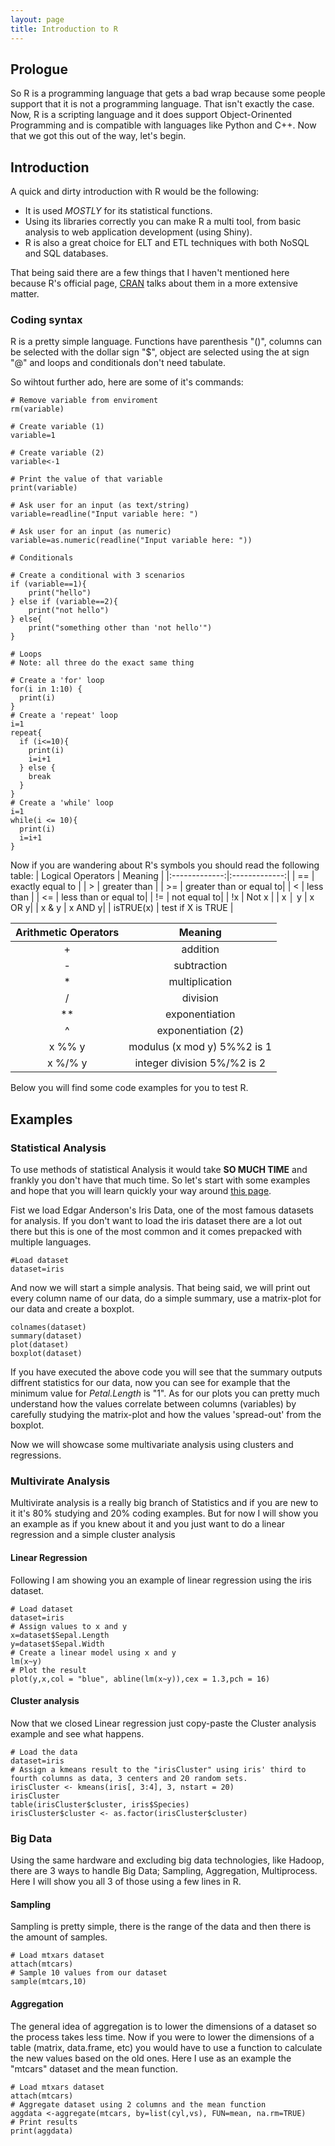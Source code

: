 ```yaml
---
layout: page
title: Introduction to R
---
```

## Prologue
So R is a programming language that gets a bad wrap because some people support that it is not a programming language.
That isn't exactly the case. Now, R is a scripting language and it does support Object-Orinented Programming and is compatible with
languages like Python and C++. Now that we got this out of the way, let's begin.

## Introduction
A quick and dirty introduction with R would be the following:

+ It is used *MOSTLY* for its statistical functions.
+ Using its libraries correctly you can make R a multi tool, from basic analysis to web application development (using Shiny).
+ R is also a great choice for ELT and ETL techniques with both NoSQL and SQL databases.

That being said there are a few things that I haven't mentioned here because R's official page, [CRAN](https://cran.r-project.org/doc/FAQ/R-FAQ.html) talks about them in a more extensive matter.

### Coding syntax
R is a pretty simple language. Functions have parenthesis "()", columns can be selected with the dollar sign "$", object are selected using the at sign "@" and loops and conditionals don't need tabulate.

So wihtout further ado, here are some of it's commands:

```
# Remove variable from enviroment
rm(variable)

# Create variable (1)
variable=1

# Create variable (2)
variable<-1

# Print the value of that variable
print(variable)

# Ask user for an input (as text/string)
variable=readline("Input variable here: ")

# Ask user for an input (as numeric)
variable=as.numeric(readline("Input variable here: "))

# Conditionals

# Create a conditional with 3 scenarios
if (variable==1){
    print("hello")
} else if (variable==2){
    print("not hello")
} else{
    print("something other than 'not hello'")
}

# Loops
# Note: all three do the exact same thing

# Create a 'for' loop
for(i in 1:10) {
  print(i)
}
# Create a 'repeat' loop
i=1
repeat{
  if (i<=10){
    print(i)
    i=i+1
  } else {
    break
  }
}
# Create a 'while' loop
i=1
while(i <= 10){
  print(i)
  i=i+1
}
```
Now if you are wandering about R's symbols you should read the following table:
| Logical Operators       | Meaning        |
|:-------------:|:-------------:|
| ==     | exactly equal to |
| >      | greater than     |
| >= | greater than or equal to|
| <     | less than |
| <=     | less than or equal to|
| != | not equal to|
| !x    | Not x |
| x │ y | x OR y|
| x & y | x AND y|
| isTRUE(x)    | test if X is TRUE |


| Arithmetic Operators       | Meaning        |
|:-------------:|:-------------:|
| +    | addition |
| -      | subtraction     |
| * | multiplication|
| /     | division |
| **   | exponentiation|
| ^ | exponentiation (2)|
| x %% y    | modulus (x mod y) 5%%2 is 1 |
| x %/% y | integer division 5%/%2 is 2|


Below you will find some code examples for you to test R.
## Examples

### Statistical Analysis
To use methods of statistical Analysis it would take **SO MUCH TIME** and frankly you don't have that much time. So let's start with some examples and hope that you will learn quickly your way around [this page](https://cran.r-project.org/web/packages/available_packages_by_name.html).


Fist we load Edgar Anderson's Iris Data, one of the most famous datasets for analysis. If you don't want to load the iris dataset there are a lot out there but this is one of the most common and it comes prepacked with multiple languages.
```
#Load dataset
dataset=iris
```
And now we will start a simple analysis. That being said, we will print out every column name of our data, do a simple summary, use a matrix-plot for our data and create a boxplot.
```
colnames(dataset)
summary(dataset)
plot(dataset)
boxplot(dataset)
```
If you have executed the above code you will see that the summary outputs diffrent statistics for our data, now you can see for example that the minimum value for *Petal.Length* is "1". As for our plots you can pretty much understand how the values correlate between columns (variables) by carefully studying the matrix-plot and how the values 'spread-out' from the boxplot.

Now we will showcase some multivariate analysis using clusters and regressions.

### Multivirate Analysis
Multivirate analysis is a really big branch of Statistics and if you are new to it it's 80% studying and 20% coding examples. But for now I will show you an example as if you knew about it and you just want to do a linear regression and a simple cluster analysis
#### Linear Regression
Following I am showing you an example of linear regression using the iris dataset.
```
# Load dataset
dataset=iris
# Assign values to x and y
x=dataset$Sepal.Length
y=dataset$Sepal.Width
# Create a linear model using x and y
lm(x~y)
# Plot the result
plot(y,x,col = "blue", abline(lm(x~y)),cex = 1.3,pch = 16)
```
#### Cluster analysis
Now that we closed Linear regression just copy-paste the Cluster analysis example and see what happens.
```
# Load the data
dataset=iris
# Assign a kmeans result to the "irisCluster" using iris' third to fourth columns as data, 3 centers and 20 random sets.
irisCluster <- kmeans(iris[, 3:4], 3, nstart = 20)
irisCluster
table(irisCluster$cluster, iris$Species)
irisCluster$cluster <- as.factor(irisCluster$cluster)
```
### Big Data
Using the same hardware and excluding big data technologies, like Hadoop, there are 3 ways to handle Big Data; Sampling, Aggregation, Multiprocess. Here I will show you all 3 of those using a few lines in R.

#### Sampling
Sampling is pretty simple, there is the range of the data and then there is the amount of samples.
```
# Load mtxars dataset
attach(mtcars)
# Sample 10 values from our dataset
sample(mtcars,10)
```
#### Aggregation
The general idea of aggregation is to lower the dimensions of a dataset so the process takes less time. Now if you were to lower the dimensions of a table (matrix, data.frame, etc) you would have to use a function to calculate the new values based on the old ones. Here I use as an example the "mtcars" dataset and the mean function. 
```
# Load mtxars dataset
attach(mtcars)
# Aggregate dataset using 2 columns and the mean function
aggdata <-aggregate(mtcars, by=list(cyl,vs), FUN=mean, na.rm=TRUE)
# Print results
print(aggdata)
```